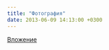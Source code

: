 ```yaml
---
title: "Фотография"
date: 2013-06-09 14:13:00 +0300
---
```



[Вложение](/assets/vk_photos/1/SZC6mvWMYys.jpg)
